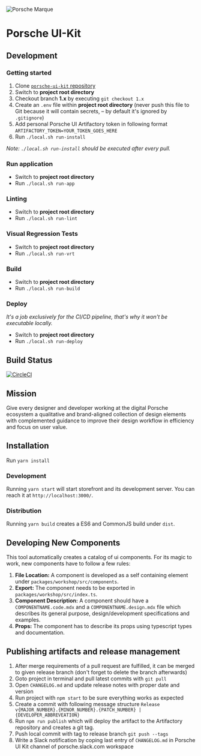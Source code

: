![Porsche Marque](https://upload.wikimedia.org/wikipedia/de/thumb/7/70/Porsche_Logo.svg/258px-Porsche_Logo.svg.png)

# Porsche UI-Kit

## Development

### Getting started
1. Clone [`porsche-ui-kit` repository](https://github.com/porscheui/porsche-ui-kit)
1. Switch to __project root directory__
1. Checkout branch __1.x__ by executing `git checkout 1.x`
1. Create an `.env` file within __project root directory__ (never push this file to Git because it will contain secrets, – by default it's ignored by `.gitignore`)
1. Add personal Porsche UI Artifactory token in following format `ARTIFACTORY_TOKEN=YOUR_TOKEN_GOES_HERE` 
1. Run `./local.sh run-install`

*Note: `./local.sh run-install` should be executed after every pull.*

### Run application
* Switch to __project root directory__
* Run `./local.sh run-app`

### Linting
* Switch to __project root directory__
* Run `./local.sh run-lint`

### Visual Regression Tests
* Switch to __project root directory__
* Run `./local.sh run-vrt`

### Build
* Switch to __project root directory__
* Run `./local.sh run-build`

### Deploy
_It's a job exclusively for the CI/CD pipeline, that's why it won't be executable locally._
* Switch to __project root directory__
* Run `./local.sh run-deploy`


## Build Status

[![CircleCI](https://circleci.com/gh/porscheui/porsche-ui-kit.svg?style=svg&circle-token=c41c837d241f2dd5cdb806c786e577c2d55c5672)](https://circleci.com/gh/porscheui/por`sche-ui-kit)

## Mission

Give every designer and developer working at the digital Porsche ecosystem a qualitative and brand-aligned collection of design elements with complemented guidance to improve their design workflow in efficiency and focus on user value.

## Installation

Run `yarn install`

### Development

Running `yarn start` will start storefront and its development server. You can reach it at `http://localhost:3000/`.

### Distribution

Running `yarn build` creates a ES6 and CommonJS build under `dist`.

## Developing New Components

This tool automatically creates a catalog of ui components. For its magic to work, new components have to follow a few rules:

1. **File Location:** A component is developed as a self containing element under `packages/workshop/src/components`.
1. **Export:** The component needs to be exported in `packages/workshop/src/index.ts`.
1. **Component Description:** A component should have a `COMPONENTNAME.code.mdx` and a `COMPONENTNAME.design.mdx` file which describes its general purpose, design/development specifications and examples.
1. **Props:** The component has to describe its props using typescript types and documentation.


## Publishing artifacts and release management

1. After merge requirements of a pull request are fulfilled, it can be merged to given release branch (don't forget to delete the branch afterwards)
1. Goto project in terminal and pull latest commits with `git pull`
1. Open `CHANGELOG.md` and update release notes with proper date and version
1. Run project with `npm start` to be sure everything works as expected
1. Create a commit with following message structure `Release v{MAJOR_NUMBER}.{MINOR_NUMBER}.{PATCH_NUMBER} | {DEVELOPER_ABBREVEATION}`
1. Run `npm run publish` which will deploy the artifact to the Artifactory repository and creates a git tag.
1. Push local commit with tag to release branch `git push --tags`
1. Write a Slack notification by coping last entry of `CHANGELOG.md` in Porsche UI Kit channel of porsche.slack.com workspace
